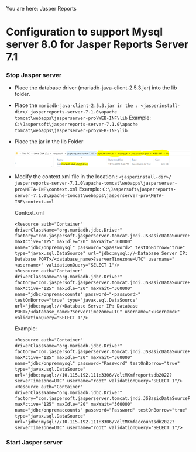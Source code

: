                            

You are here: Jasper Reports

Configuration to support Mysql server 8.0 for Jasper Reports Server 7.1 
================

### Stop Jasper server

*	Place the database driver (mariadb-java-client-2.5.3.jar) into the lib folder.
*	Place the `mariadb-java-client-2.5.3.jar in the : <jasperinstall-dir>/ jasperreports-server-7.1.0\apache tomcat\webapps\jasperserver-pro\WEB-INF\lib`
    Example: `C:\Jaspersoft\jasperreports-server-7.1.0\apache tomcat\webapps\jasperserver-pro\WEB-INF\lib`
*   Place the jar in the lib Folder

    ![](../Resources/Images/Standard_Reports/jasper7.1.png)

*	Modify the context.xml file in the location : 
    `<jasperinstall-dir>/ jasperreports-server-7.1.0\apache-tomcat\webapps\jasperserver-pro\META-INF\context.xml`
    Example: `C:\Jaspersoft\jasperreports-server-7.1.0\apache-tomcat\webapps\jasperserver-pro\META-INF\context.xml`

    Context.xml
    ```
    <Resource auth="Container" driverClassName="org.mariadb.jdbc.Driver" factory="com.jaspersoft.jasperserver.tomcat.jndi.JSBasicDataSourceFactory" maxActive="125" maxIdle="20" maxWait="360000" name="jdbc/onpremmysql" password="<password>" testOnBorrow="true" type="javax.sql.DataSource" url="jdbc:mysql://<Database Server IP: Database PORT>/<database_name>?serverTimezone=UTC" username="<username>" validationQuery="SELECT 1"/>
    <Resource auth="Container" driverClassName="org.mariadb.jdbc.Driver" factory="com.jaspersoft.jasperserver.tomcat.jndi.JSBasicDataSourceFactory" maxActive="125" maxIdle="20" maxWait="360000" name="jdbc/onpremaccounts" password="<password>" testOnBorrow="true" type="javax.sql.DataSource" url="jdbc:mysql://<Database Server IP: Database PORT>/<database_name>?serverTimezone=UTC" username="<username>" validationQuery="SELECT 1"/>
    ```

    Example:
    ```
    <Resource auth="Container" driverClassName="org.mariadb.jdbc.Driver" factory="com.jaspersoft.jasperserver.tomcat.jndi.JSBasicDataSourceFactory" maxActive="125" maxIdle="20" maxWait="360000" name="jdbc/onpremmysql" password="Password" testOnBorrow="true" type="javax.sql.DataSource" url="jdbc:mysql://10.115.192.111:3306/VoltMXmfreportsdb2022?serverTimezone=UTC" username="root" validationQuery="SELECT 1"/>
    <Resource auth="Container" driverClassName="org.mariadb.jdbc.Driver" factory="com.jaspersoft.jasperserver.tomcat.jndi.JSBasicDataSourceFactory" maxActive="125" maxIdle="20" maxWait="360000" name="jdbc/onpremaccounts" password="Password" testOnBorrow="true" type="javax.sql.DataSource" url="jdbc:mysql://10.115.192.111:3306/VoltMXmfaccountsdb2022?serverTimezone=UTC" username="root" validationQuery="SELECT 1"/>
    ```


### Start Jasper server


